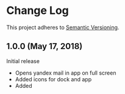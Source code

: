# Change Log
This project adheres to [Semantic Versioning](http://semver.org/).

## 1.0.0 (May 17, 2018)

Initial release

* Opens yandex mail in app on full screen
* Added icons for dock and app
* Added 